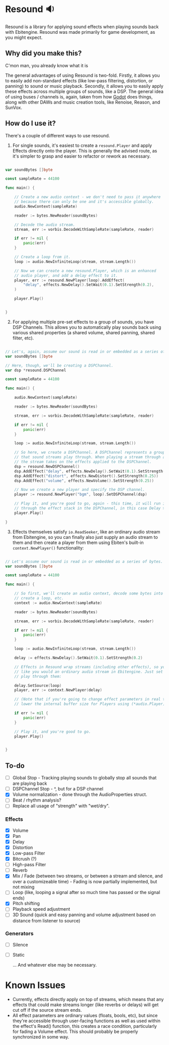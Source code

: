 # Resound 🔉

Resound is a library for applying sound effects when playing sounds back with Ebitengine. Resound was made primarily for game development, as you might expect.

## Why did you make this?

C'mon man, you already know what it is

The general advantages of using Resound is two-fold. Firstly, it allows you to easily add non-standard effects (like low-pass filtering, distortion, or panning) to sound or music playback. Secondly, it allows you to easily apply these effects across multiple groups of sounds, like a DSP. The general idea of using buses / channels is, again, taken from how [Godot](https://godotengine.org/) does things, along with other DAWs and music creation tools, like Renoise, Reason, and SunVox.

## How do I use it?

There's a couple of different ways to use resound.

1. For single sounds, it's easiest to create a `resound.Player` and apply Effects directly onto the player. This is generally the advised route, as it's simpler to grasp and easier to refactor or rework as necessary.

```go

var soundBytes []byte

const sampleRate = 44100

func main() {

    // Create a new audio context - we don't need to pass it anywhere
    // because there can only be one and it's accessible globally.
    audio.NewContext(sampleRate)

    reader := bytes.NewReader(soundBytes)

    // Decode the audio stream.
    stream, err := vorbis.DecodeWithSampleRate(sampleRate, reader)

    if err != nil {
        panic(err)
    }

    // Create a loop from it.
    loop := audio.NewInfiniteLoop(stream, stream.Length())

    // Now we can create a new resound.Player, which is an enhanced
    // audio player, and add a delay effect to it.
    player, err := resound.NewPlayer(loop).AddEffect(
        "delay", effects.NewDelay().SetWait(0.1).SetStrength(0.2),
    )

    player.Play()


}

```

2. For applying multiple pre-set effects to a group of sounds, you have DSP Channels. This allows you to automatically play sounds back using various shared properties (a shared volume, shared panning, shared filter, etc).

```go

// Let's, again, assume our sound is read in or embedded as a series of bytes.
var soundBytes []byte

// Here, though, we'll be creating a DSPChannel.
var dsp *resound.DSPChannel

const sampleRate = 44100

func main() {

    audio.NewContext(sampleRate)

    reader := bytes.NewReader(soundBytes)

    stream, err := vorbis.DecodeWithSampleRate(sampleRate, reader)

    if err != nil {
        panic(err)
    }

    loop := audio.NewInfiniteLoop(stream, stream.Length())

    // So here, we create a DSPChannel. A DSPChannel represents a group of effects
    // that sound streams play through. When playing a stream through a DSPChannel,
    // the stream takes on the effects applied to the DSPChannel.
    dsp = resound.NewDSPChannel()
    dsp.AddEffect("delay", effects.NewDelay().SetWait(0.1).SetStrength(0.25))
    dsp.AddEffect("distort", effects.NewDistort().SetStrength(0.25))
    dsp.AddEffect("volume", effects.NewVolume().SetStrength(0.25))

    // Now we create a new player and specify the DSP channel.
    player := resound.NewPlayer("bgm", loop).SetDSPChannel(dsp)

    // Play it, and you're good to go, again - this time, it will run its playback
    // through the effect stack in the DSPChannel, in this case Delay > Distort > Volume.
    player.Play()

}

```

3. Effects themselves satisfy `io.ReadSeeker`, like an ordinary audio stream from Ebitengine, so you can finally also just supply an audio stream to them and then create a player from them using Ebiten's built-in `context.NewPlayer()` functionality:

```go

// Let's assume our sound is read in or embedded as a series of bytes.
var soundBytes []byte

const sampleRate = 44100

func main() {

    // So first, we'll create an audio context, decode some bytes into a stream,
    // create a loop, etc.
    context := audio.NewContext(sampleRate)

    reader := bytes.NewReader(soundBytes)

    stream, err := vorbis.DecodeWithSampleRate(sampleRate, reader)

    if err != nil {
        panic(err)
    }

    loop := audio.NewInfiniteLoop(stream, stream.Length())

    delay := effects.NewDelay().SetWait(0.1).SetStrength(0.2)

    // Effects in Resound wrap streams (including other effects), so you could just use them
    // like you would an ordinary audio stream in Ebitengine. Just set their source and
    // play through them:

    delay.SetSource(loop)
    player, err := context.NewPlayer(delay)

    // (Note that if you're going to change effect parameters in real time, you may want to
    // lower the internal buffer size for Players using (*audio.Player).SetBufferSize())

    if err != nil {
        panic(err)
    }

    // Play it, and you're good to go.
    player.Play()


}

```

## To-do

-   [ ] Global Stop - Tracking playing sounds to globally stop all sounds that are playing back
-   [ ] DSPChannel Stop - ^, but for a DSP channel
-   [x] Volume normalization - done through the AudioProperties struct.
-   [ ] Beat / rhythm analysis?
-   [ ] Replace all usage of "strength" with "wet/dry".

### Effects

-   [x] Volume
-   [x] Pan
-   [x] Delay
-   [x] Distortion
-   [x] Low-pass Filter
-   [x] Bitcrush (?)
-   [ ] High-pass Filter
-   [ ] Reverb
-   [x] Mix / Fade (between two streams, or between a stream and silence, and over a customizeable time) - Fading is now partially implemented, but not mixing
-   [ ] Loop (like, looping a signal after so much time has passed or the signal ends)
-   [x] Pitch shifting
-   [ ] Playback speed adjustment
-   [ ] 3D Sound (quick and easy panning and volume adjustment based on distance from listener to source)

### Generators

-   [ ] Silence
-   [ ] Static

    ... And whatever else may be necessary.

# Known Issues

-   Currently, effects directly apply on top of streams, which means that any effects that could make streams longer (like reverbs or delays) will get cut off if the source stream ends.
-   All effect parameters are ordinary values (floats, bools, etc), but since they're accessible through user-facing functions as well as used within the effect's Read() function, this creates a race condition, particularly for fading a Volume effect. This should probably be properly synchronized in some way.

